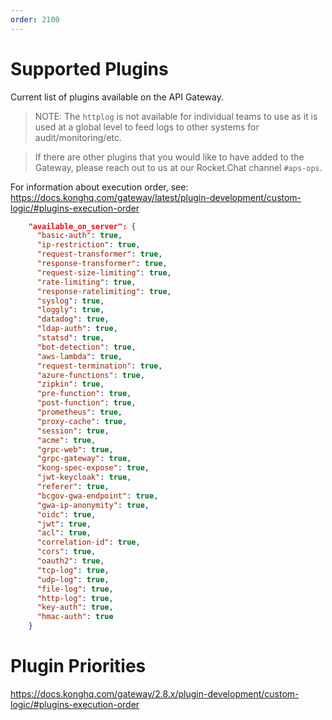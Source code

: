 ```yaml
---
order: 2100
---
```


# Supported Plugins

Current list of plugins available on the API Gateway.

> NOTE: The `httplog` is not available for individual teams to use as it is used at a global level to feed logs to other systems for audit/monitoring/etc.

> If there are other plugins that you would like to have added to the Gateway, please reach out to us at our Rocket.Chat channel `#aps-ops`.

For information about execution order, see: https://docs.konghq.com/gateway/latest/plugin-development/custom-logic/#plugins-execution-order

```json
    "available_on_server": {
      "basic-auth": true,
      "ip-restriction": true,
      "request-transformer": true,
      "response-transformer": true,
      "request-size-limiting": true,
      "rate-limiting": true,
      "response-ratelimiting": true,
      "syslog": true,
      "loggly": true,
      "datadog": true,
      "ldap-auth": true,
      "statsd": true,
      "bot-detection": true,
      "aws-lambda": true,
      "request-termination": true,
      "azure-functions": true,
      "zipkin": true,
      "pre-function": true,
      "post-function": true,
      "prometheus": true,
      "proxy-cache": true,
      "session": true,
      "acme": true,
      "grpc-web": true,
      "grpc-gateway": true,
      "kong-spec-expose": true,
      "jwt-keycloak": true,
      "referer": true,
      "bcgov-gwa-endpoint": true,
      "gwa-ip-anonymity": true,
      "oidc": true,
      "jwt": true,
      "acl": true,
      "correlation-id": true,
      "cors": true,
      "oauth2": true,
      "tcp-log": true,
      "udp-log": true,
      "file-log": true,
      "http-log": true,
      "key-auth": true,
      "hmac-auth": true
    }
```

# Plugin Priorities

https://docs.konghq.com/gateway/2.8.x/plugin-development/custom-logic/#plugins-execution-order
